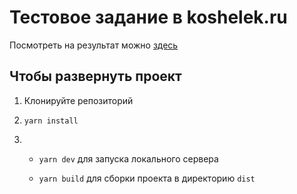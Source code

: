 # Тестовое задание в koshelek.ru

Посмотреть на результат можно [здесь](https://vcw.github.io/koshelek.ru-test-task/)

## Чтобы развернуть проект

1. Клонируйте репозиторий

2. `yarn install`

3. - `yarn dev` для запуска локального сервера

   - `yarn build` для сборки проекта в директорию `dist`
